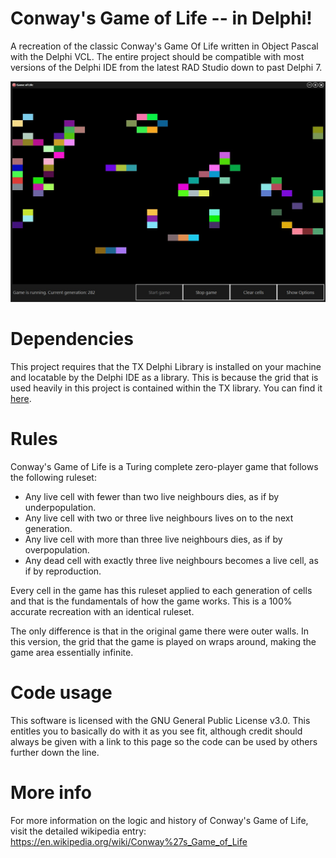 # Conway's Game of Life -- in Delphi!
A recreation of the classic Conway's Game Of Life written in Object Pascal with the Delphi VCL. The entire project should be compatible with most versions of the Delphi IDE from the latest RAD Studio down to past Delphi 7.

![Game of Life screenshot](/etc/screen.jpg)

# Dependencies
This project requires that the TX Delphi Library is installed on your machine and locatable by the Delphi IDE as a library. This is because the grid that is used heavily in this project is contained within the TX library. You can find it [here](https://github.com/tomxxi/tx-delphi-lib).

# Rules
Conway's Game of Life is a Turing complete zero-player game that follows the following ruleset:
  - Any live cell with fewer than two live neighbours dies, as if by underpopulation.
  - Any live cell with two or three live neighbours lives on to the next generation.
  - Any live cell with more than three live neighbours dies, as if by overpopulation.
  - Any dead cell with exactly three live neighbours becomes a live cell, as if by reproduction.
  
Every cell in the game has this ruleset applied to each generation of cells and that is the fundamentals of how the game works. This is a 100% accurate recreation with an identical ruleset.

The only difference is that in the original game there were outer walls. In this version, the grid that the game is played on wraps around, making the game area essentially infinite.

# Code usage
This software is licensed with the GNU General Public License v3.0. This entitles you to basically do with it as you see fit, although credit should always be given with a link to this page so the code can be used by others further down the line.

# More info
For more information on the logic and history of Conway's Game of Life, visit the detailed wikipedia entry: https://en.wikipedia.org/wiki/Conway%27s_Game_of_Life
